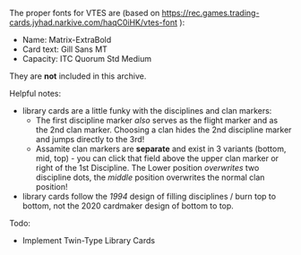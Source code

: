 The proper fonts for VTES are (based on https://rec.games.trading-cards.jyhad.narkive.com/haqC0iHK/vtes-font ):

* Name: Matrix-ExtraBold
* Card text: Gill Sans MT
* Capacity: ITC Quorum Std Medium

They are **not** included in this archive.

Helpful notes:
* library cards are a little funky with the disciplines and clan markers:
  * The first discipline marker *also* serves as the flight marker and as the 2nd clan marker. Choosing a clan hides the 2nd discipline marker and jumps directly to the 3rd!
  * Assamite clan markers are **separate** and exist in 3 variants (bottom, mid, top) - you can click that field above the upper clan marker or right of the 1st Discipline. The Lower position *overwrites* two discipline dots, the *middle* position overwrites the normal clan position!
* library cards follow the *1994* design of filling disciplines / burn top to bottom, not the 2020 cardmaker design of bottom to top.

Todo:
* Implement Twin-Type Library Cards
